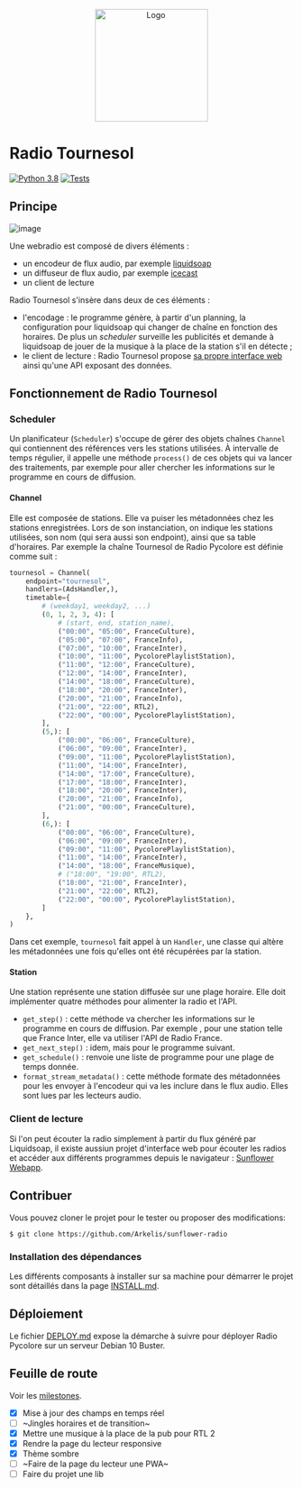 <p align="center">
   <img src="https://www.pycolore.fr/assets/img/sunflower-logo-min.png" alt="Logo" width=200 height=200>
</p>


# Radio Tournesol

[![Python 3.8](https://img.shields.io/badge/Python-3.8-blue)](https://python.org) [![Tests](https://github.com/Arkelis/sunflower-radio/workflows/Tests/badge.svg?branch=devel)](https://github.com/Arkelis/sunflower-radio/actions?query=workflow%3ATests)

## Principe

![image](https://user-images.githubusercontent.com/35486980/144896881-876b34fe-ec96-42a9-a80c-072f0acb3d76.png)

Une webradio est composé de divers éléments :

- un encodeur de flux audio, par exemple [liquidsoap](http://liquidsoap.info)
- un diffuseur de flux audio, par exemple [icecast](http://icecast.org/)
- un client de lecture

Radio Tournesol s'insère dans deux de ces éléments :

- l'encodage : le programme génère, à partir d'un planning, la configuration pour liquidsoap qui changer de chaîne en fonction des horaires. De plus un *scheduler* surveille les publicités et demande à liquidsoap de jouer de la musique à la place de la station s'il en détecte ;
- le client de lecture : Radio Tournesol propose [sa propre interface web](https://github.com/Arkelis/sunflower-webapp) ainsi qu'une API exposant des données.

## Fonctionnement de Radio Tournesol

### Scheduler

Un planificateur (`Scheduler`) s'occupe de gérer des objets chaînes `Channel` qui contiennent des références vers les
stations utilisées. À intervalle de temps régulier, il appelle une méthode `process()` de ces objets qui va lancer
des traitements, par exemple pour aller chercher les informations sur le programme en cours de diffusion.

#### Channel

Elle est composée de stations. Elle va puiser les métadonnées chez les stations enregistrées. Lors de son instanciation,
on indique les stations utilisées, son nom (qui sera aussi son endpoint), ainsi que sa table d'horaires. Par exemple
la chaîne Tournesol de Radio Pycolore est définie comme suit :

```python
tournesol = Channel(
    endpoint="tournesol",
    handlers=(AdsHandler,),
    timetable={
        # (weekday1, weekday2, ...)
        (0, 1, 2, 3, 4): [
            # (start, end, station_name),
            ("00:00", "05:00", FranceCulture),
            ("05:00", "07:00", FranceInfo),
            ("07:00", "10:00", FranceInter),
            ("10:00", "11:00", PycolorePlaylistStation),
            ("11:00", "12:00", FranceCulture),
            ("12:00", "14:00", FranceInter),
            ("14:00", "18:00", FranceCulture),
            ("18:00", "20:00", FranceInter),
            ("20:00", "21:00", FranceInfo),
            ("21:00", "22:00", RTL2),
            ("22:00", "00:00", PycolorePlaylistStation),
        ],
        (5,): [
            ("00:00", "06:00", FranceCulture),
            ("06:00", "09:00", FranceInter),
            ("09:00", "11:00", PycolorePlaylistStation),
            ("11:00", "14:00", FranceInter),
            ("14:00", "17:00", FranceCulture),
            ("17:00", "18:00", FranceInter),
            ("18:00", "20:00", FranceInter),
            ("20:00", "21:00", FranceInfo),
            ("21:00", "00:00", FranceCulture),
        ],
        (6,): [
            ("00:00", "06:00", FranceCulture),
            ("06:00", "09:00", FranceInter),
            ("09:00", "11:00", PycolorePlaylistStation),
            ("11:00", "14:00", FranceInter),
            ("14:00", "18:00", FranceMusique),
            # ("18:00", "19:00", RTL2),
            ("18:00", "21:00", FranceInter),
            ("21:00", "22:00", RTL2),
            ("22:00", "00:00", PycolorePlaylistStation),
        ]
    },
)
```

Dans cet exemple, `tournesol` fait appel à un `Handler`, une classe qui altère les métadonnées une fois qu'elles ont
été récupérées par la station.

#### Station

Une station représente une station diffusée sur une plage horaire. Elle doit implémenter quatre méthodes pour alimenter la radio et l'API.

* `get_step()` : cette méthode va chercher les informations sur le programme en cours de diffusion. Par exemple
  , pour une station telle que France Inter, elle va utiliser l'API de Radio France.
* `get_next_step()` : idem, mais pour le programme suivant.
* `get_schedule()` : renvoie une liste de programme pour une plage de temps donnée.
* `format_stream_metadata()` : cette méthode formate des métadonnées pour les envoyer à l'encodeur qui va les inclure
  dans le flux audio. Elles sont lues par les lecteurs audio.

### Client de lecture

Si l'on peut écouter la radio simplement à partir du flux généré par Liquidsoap,
il existe aussiun projet d'interface web pour écouter les radios et accéder aux
différents programmes depuis le navigateur&nbsp;: 
[Sunflower Webapp](https://github.com/Arkelis/sunflower-webapp).

## Contribuer

Vous pouvez cloner le projet pour le tester ou proposer des modifications:

```
$ git clone https://github.com/Arkelis/sunflower-radio
```

### Installation des dépendances

Les différents composants à installer sur sa machine pour démarrer le projet
sont détaillés dans la page [INSTALL.md](docs/INSTALL.md).

## Déploiement

Le fichier [DEPLOY.md](docs/DEPLOY.md) expose la démarche à suivre pour déployer Radio Pycolore
sur un serveur Debian 10 Buster.

## Feuille de route

Voir les [milestones](https://github.com/Arkelis/sunflower-radio/milestones).
 
- [x] Mise à jour des champs en temps réel
- [ ] ~Jingles horaires et de transition~
- [x] Mettre une musique à la place de la pub pour RTL 2
- [x] Rendre la page du lecteur responsive
- [x] Thème sombre
- [ ] ~Faire de la page du lecteur une PWA~
- [ ] Faire du projet une lib
